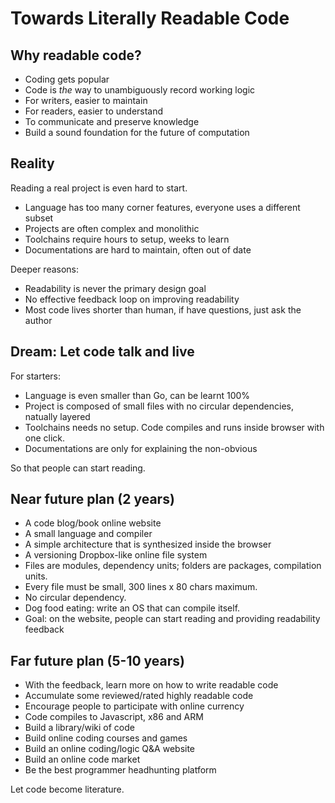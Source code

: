 # Towards Literally Readable Code

## Why readable code?

- Coding gets popular
- Code is *the* way to unambiguously record working logic
- For writers, easier to maintain 
- For readers, easier to understand
- To communicate and preserve knowledge
- Build a sound foundation for the future of computation

## Reality

Reading a real project is even hard to start.

- Language has too many corner features, everyone uses a different
  subset
- Projects are often complex and monolithic
- Toolchains require hours to setup, weeks to learn
- Documentations are hard to maintain, often out of date

Deeper reasons:

- Readability is never the primary design goal
- No effective feedback loop on improving readability
- Most code lives shorter than human, if have questions, just ask the author

## Dream: Let code talk and live

For starters:

- Language is even smaller than Go, can be learnt 100%
- Project is composed of small files with no circular dependencies, natually layered
- Toolchains needs no setup. Code compiles and runs inside browser with one click.
- Documentations are only for explaining the non-obvious

So that people can start reading.

## Near future plan (2 years)

- A code blog/book online website
- A small language and compiler
- A simple architecture that is synthesized inside the browser
- A versioning Dropbox-like online file system
- Files are modules, dependency units; folders are packages, compilation units.
- Every file must be small, 300 lines x 80 chars maximum.
- No circular dependency.
- Dog food eating: write an OS that can compile itself.
- Goal: on the website, people can start reading and providing readability feedback

## Far future plan (5-10 years)

- With the feedback, learn more on how to write readable code
- Accumulate some reviewed/rated highly readable code
- Encourage people to participate with online currency
- Code compiles to Javascript, x86 and ARM
- Build a library/wiki of code
- Build online coding courses and games
- Build an online coding/logic Q&A website
- Build an online code market
- Be the best programmer headhunting platform

Let code become literature.